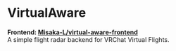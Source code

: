 # VirtualAware
**Frontend: [Misaka-L/virtual-aware-frontend](https://github.com/Misaka-L/virtual-aware-frontend)**  
A simple flight radar backend for VRChat Virtual Flights.  